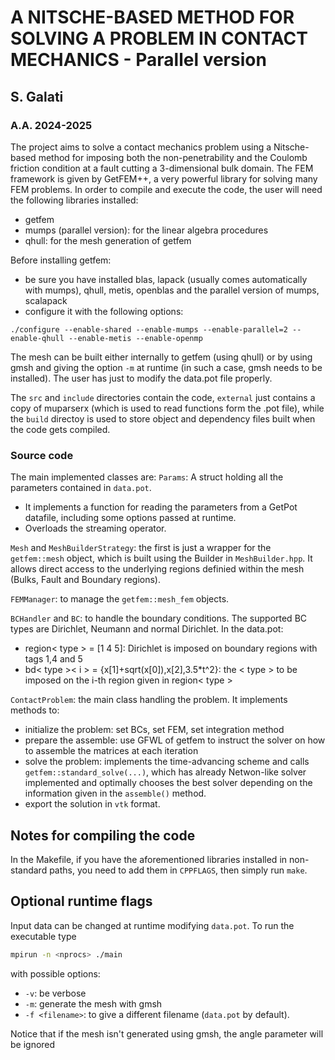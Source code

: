# A NITSCHE-BASED METHOD FOR SOLVING A PROBLEM IN CONTACT MECHANICS - Parallel version
## S. Galati
### A.A. 2024-2025

The project aims to solve a contact mechanics problem using a Nitsche-based method for imposing both the non-penetrability and the Coulomb friction condition at a fault cutting a 3-dimensional bulk domain.
The FEM framework is given by GetFEM++, a very powerful library for solving many FEM problems. In order to compile and execute the code, the user will need the following libraries installed:
- getfem
- mumps (parallel version): for the linear algebra procedures
- qhull: for the mesh generation of getfem

Before installing getfem:
- be sure you have installed blas, lapack (usually comes automatically with mumps), qhull, metis, openblas and the parallel version of mumps, scalapack
- configure it with the following options:
``` ! bash
./configure --enable-shared --enable-mumps --enable-parallel=2 --enable-qhull --enable-metis --enable-openmp
```

The mesh can be built either internally to getfem (using qhull) or by using gmsh and giving the option `-m` at runtime (in such a case, gmsh needs to be installed). The user has just to modify the data.pot file properly.

The `src` and `include` directories contain the code, `external` just contains a copy of muparserx (which is used to read functions form the .pot file), while the `build` directoy is used to store object and dependency files built when the code gets compiled.

### Source code
The main implemented classes are:
`Params`:
A struct holding all the parameters contained in `data.pot`.
- It implements a function for reading the parameters from a GetPot datafile, including some options passed at runtime.
- Overloads the streaming operator.

`Mesh` and `MeshBuilderStrategy`: the first is just a wrapper for the `getfem::mesh` object, which is built using the Builder in `MeshBuilder.hpp`. It allows direct access to the underlying regions definied within the mesh (Bulks, Fault and Boundary regions).

`FEMManager`: to manage the `getfem::mesh_fem` objects.

`BCHandler` and `BC`: to handle the boundary conditions. The supported BC types are Dirichlet, Neumann and normal Dirichlet. In the data.pot:
- region< type > = [1 4 5]: Dirichlet is imposed on boundary regions with tags 1,4 and 5
- bd< type >< i > = {x[1]+sqrt(x[0]),x[2],3.5*t^2}: the < type > to be imposed on the i-th region given in region< type >

`ContactProblem`: the main class handling the problem. It implements methods to:
- initialize the problem: set BCs, set FEM, set integration method
- prepare the assemble: use GFWL of getfem to instruct the solver on how to assemble the matrices at each iteration
- solve the problem: implements the time-advancing scheme and calls `getfem::standard_solve(...)`, which has already Netwon-like solver implemented and optimally chooses the best solver depending on the information given in the `assemble()` method.
- export the solution in `vtk` format.


## Notes for compiling the code
In the Makefile, if you have the aforementioned libraries installed in non-standard paths, you need to add them in `CPPFLAGS`, then simply run `make`.

## Optional runtime flags
Input data can be changed at runtime modifying `data.pot`. To run the executable type 
```bash
mpirun -n <nprocs> ./main
```
with possible options:
  - `-v`: be verbose
  - `-m`: generate the mesh with gmsh
  - `-f <filename>`: to give a different filename (`data.pot` by default).

Notice that if the mesh isn't generated using gmsh, the angle parameter will be ignored
